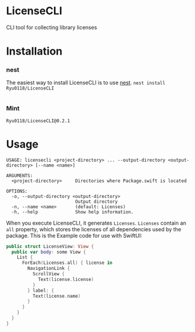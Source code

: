 # LicenseCLI
CLI tool for collecting library licenses

# Installation
### nest
The easiest way to install LicenseCLI is to use [nest](https://github.com/mtj0928/nest). 
`nest install Ryu0118/LicenseCLI`

```yaml
```
### Mint
```
Ryu0118/LicenseCLI@0.2.1
```

# Usage
```
USAGE: licensecli <project-directory> ... --output-directory <output-directory> [--name <name>]

ARGUMENTS:
  <project-directory>     Directories where Package.swift is located

OPTIONS:
  -o, --output-directory <output-directory>
                          Output directory
  -n, --name <name>       (default: Licenses)
  -h, --help              Show help information.
```

When you execute LicenseCLI, it generates `Licenses`. `Licenses` contain an `all` property, which stores the licenses of all dependencies used by the package.
This is the Example code for use with SwiftUI:

```Swift
public struct LicenseView: View {
  public var body: some View {
    List {
      ForEach(Licenses.all) { license in
        NavigationLink {
          ScrollView {
            Text(license.license)
          }
        } label: {
          Text(license.name)
        }
      }
    }
  }
}
```
